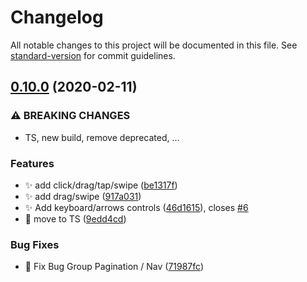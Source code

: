 # Changelog

All notable changes to this project will be documented in this file. See [standard-version](https://github.com/conventional-changelog/standard-version) for commit guidelines.

## [0.10.0](https://github.com/epicagency/slidy/compare/v0.9.1...v0.10.0) (2020-02-11)

### ⚠ BREAKING CHANGES

- TS, new build, remove deprecated, …

### Features

- :sparkles: add click/drag/tap/swipe ([be1317f](https://github.com/epicagency/slidy/commit/be1317f3cc8a6072454dcb6b609a423fd6d4757e))
- :sparkles: add drag/swipe ([917a031](https://github.com/epicagency/slidy/commit/917a031b731ddeac2e6c25f3e63c6dfdc63d19c6))
- :sparkles: Add keyboard/arrows controls ([46d1615](https://github.com/epicagency/slidy/commit/46d1615827534d8be95af55746d7c4b061db9df5)), closes [#6](https://github.com/epicagency/slidy/issues/6)
- :tada: move to TS ([9edd4cd](https://github.com/epicagency/slidy/commit/9edd4cd63b0f077dff7d6dd0457824a425424c8f))

### Bug Fixes

- :bug: Fix Bug Group Pagination / Nav ([71987fc](https://github.com/epicagency/slidy/commit/71987fc9c172f632f6a31eeb305275e5b83f3b30))
